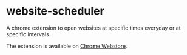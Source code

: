 # website-scheduler
A chrome extension to open websites at specific times everyday or at specific intervals.

The extension is available on [Chrome Webstore](https://chrome.google.com/webstore/detail/website-scheduler/hhpndafankhdicdhjmhnpjdcpmhglebl).
